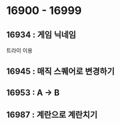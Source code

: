 # 16900 - 16999


## 16934 : 게임 닉네임
트라이 이용

## 16945 : 매직 스퀘어로 변경하기

## 16953 : A → B

## 16987 : 계란으로 계란치기
